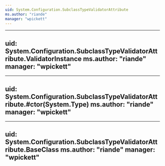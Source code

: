 ```yaml
---
uid: System.Configuration.SubclassTypeValidatorAttribute
ms.author: "riande"
manager: "wpickett"
---
```


---
uid: System.Configuration.SubclassTypeValidatorAttribute.ValidatorInstance
ms.author: "riande"
manager: "wpickett"
---

---
uid: System.Configuration.SubclassTypeValidatorAttribute.#ctor(System.Type)
ms.author: "riande"
manager: "wpickett"
---

---
uid: System.Configuration.SubclassTypeValidatorAttribute.BaseClass
ms.author: "riande"
manager: "wpickett"
---
